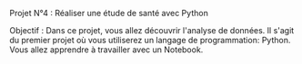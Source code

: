 Projet N°4 : Réaliser une étude de santé avec Python

Objectif : Dans ce projet, vous allez découvrir l'analyse de données. Il s'agit du premier projet où vous utiliserez un langage de programmation: Python. Vous allez apprendre à travailler avec un Notebook.
